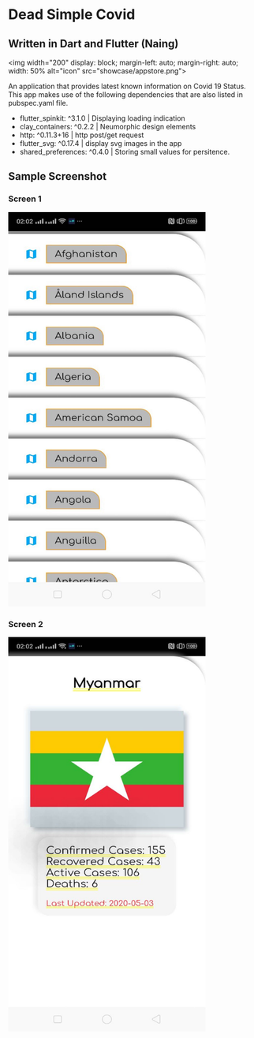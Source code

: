 # Dead Simple Covid
## Written in Dart and Flutter (Naing)

<img width="200" display: block;
  margin-left: auto;
  margin-right: auto;
  width: 50% alt="icon" src="showcase/appstore.png">


An application that provides latest known information on Covid 19 Status.
This app makes use of the following dependencies that are also listed in pubspec.yaml file. 

* flutter_spinkit: ^3.1.0 | Displaying loading indication
* clay_containers: ^0.2.2 | Neumorphic design elements
* http: ^0.11.3+16 | http post/get request
* flutter_svg: ^0.17.4 | display svg images in the app
* shared_preferences: ^0.4.0 | Storing small values for persitence.  

## Sample Screenshot
### Screen 1
<img width="400" height="800" alt="Country Covid Details" src="showcase/list.jpg">

### Screen 2
<img width="400" height="800" alt="Country Covid Details" src="showcase/flag.jpg">







